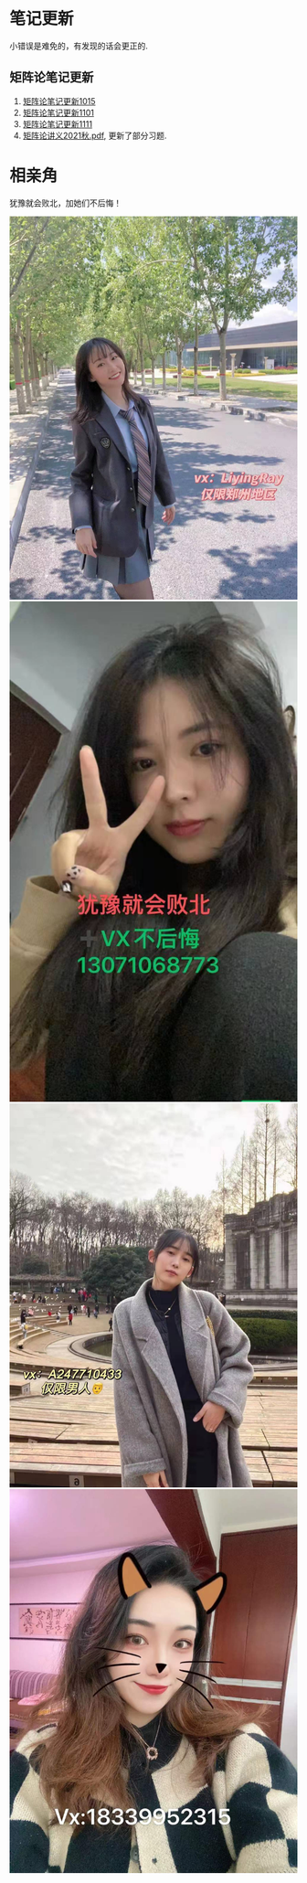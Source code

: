 # 笔记更新
小错误是难免的，有发现的话会更正的.
## 矩阵论笔记更新
1. [矩阵论笔记更新1015](/矩阵论笔记1015.pdf)
2. [矩阵论笔记更新1101](/矩阵论笔记更新1101.pdf)
3. [矩阵论笔记更新1111](/矩阵论笔记更新1111.pdf)
4. [矩阵论讲义2021秋.pdf](/矩阵论讲义2021秋.pdf), 更新了部分习题.


# 相亲角
犹豫就会败北，加她们不后悔！

![1](liyingr.jpg "李同学")
![2](zhengjy.jpg "郑同学")
![3](aotiany.jpg "敖同学")
![4](liy.jpg "李同学")
